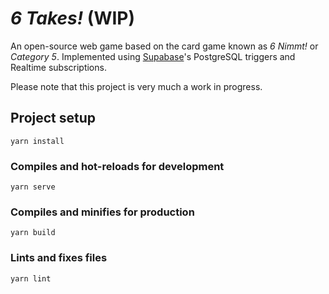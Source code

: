 # _6 Takes!_ (WIP)
An open-source web game based on the card game known as _6 Nimmt!_ or _Category 5_. Implemented using [Supabase](https://supabase.io)'s PostgreSQL triggers and Realtime subscriptions.

Please note that this project is very much a work in progress.

## Project setup
```
yarn install
```

### Compiles and hot-reloads for development
```
yarn serve
```

### Compiles and minifies for production
```
yarn build
```

### Lints and fixes files
```
yarn lint
```